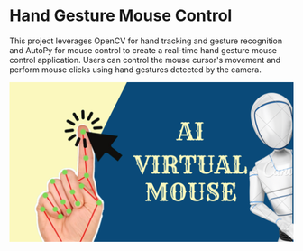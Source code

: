 # Hand Gesture Mouse Control 

This project leverages OpenCV for hand tracking and gesture recognition and AutoPy for mouse control to create a real-time hand gesture mouse control application. Users can control the mouse cursor's movement and perform mouse clicks using hand gestures detected by the camera.

![alt text](image.png)